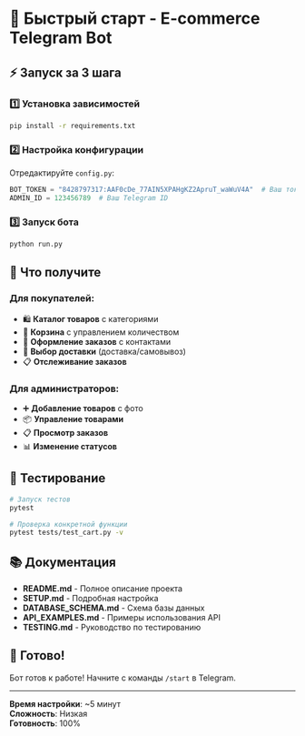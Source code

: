 # 🚀 Быстрый старт - E-commerce Telegram Bot

## ⚡ Запуск за 3 шага

### 1️⃣ Установка зависимостей
```bash
pip install -r requirements.txt
```

### 2️⃣ Настройка конфигурации
Отредактируйте `config.py`:
```python
BOT_TOKEN = "8428797317:AAF0cDe_77AIN5XPAHgKZ2ApruT_waWuV4A"  # Ваш токен
ADMIN_ID = 123456789  # Ваш Telegram ID
```

### 3️⃣ Запуск бота
```bash
python run.py
```

## 🎯 Что получите

### Для покупателей:
- 🛍️ **Каталог товаров** с категориями
- 🛒 **Корзина** с управлением количеством
- 📝 **Оформление заказов** с контактами
- 🚚 **Выбор доставки** (доставка/самовывоз)
- 📋 **Отслеживание заказов**

### Для администраторов:
- ➕ **Добавление товаров** с фото
- 📦 **Управление товарами**
- 📋 **Просмотр заказов**
- 📊 **Изменение статусов**

## 🧪 Тестирование

```bash
# Запуск тестов
pytest

# Проверка конкретной функции
pytest tests/test_cart.py -v
```

## 📚 Документация

- **README.md** - Полное описание проекта
- **SETUP.md** - Подробная настройка
- **DATABASE_SCHEMA.md** - Схема базы данных
- **API_EXAMPLES.md** - Примеры использования API
- **TESTING.md** - Руководство по тестированию

## 🎉 Готово!

Бот готов к работе! Начните с команды `/start` в Telegram.

---

**Время настройки**: ~5 минут  
**Сложность**: Низкая  
**Готовность**: 100%
